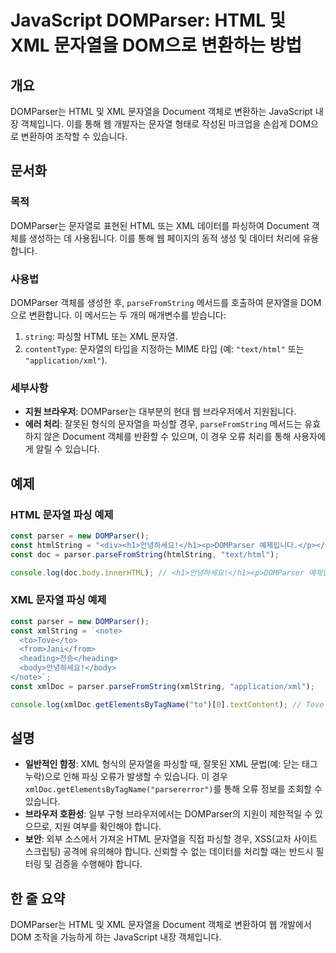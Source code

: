 <!--
Meta Description: # JavaScript DOMParser: HTML 및 XML 문자열을 DOM으로 변환하는 방법 ## 개요 DOMParser는 HTML 및 XML 문자열을 Document 객체로 변환하는 JavaScript 내장 객체입니다. 이를 통해 웹 개발자는 문자열 형태로 작성된...
Meta Keywords: xml, html, 문자열을, domparser, const
-->

# JavaScript DOMParser: HTML 및 XML 문자열을 DOM으로 변환하는 방법

## 개요
DOMParser는 HTML 및 XML 문자열을 Document 객체로 변환하는 JavaScript 내장 객체입니다. 이를 통해 웹 개발자는 문자열 형태로 작성된 마크업을 손쉽게 DOM으로 변환하여 조작할 수 있습니다.

## 문서화
### 목적
DOMParser는 문자열로 표현된 HTML 또는 XML 데이터를 파싱하여 Document 객체를 생성하는 데 사용됩니다. 이를 통해 웹 페이지의 동적 생성 및 데이터 처리에 유용합니다.

### 사용법
DOMParser 객체를 생성한 후, `parseFromString` 메서드를 호출하여 문자열을 DOM으로 변환합니다. 이 메서드는 두 개의 매개변수를 받습니다:
1. `string`: 파싱할 HTML 또는 XML 문자열.
2. `contentType`: 문자열의 타입을 지정하는 MIME 타입 (예: `"text/html"` 또는 `"application/xml"`).

### 세부사항
- **지원 브라우저**: DOMParser는 대부분의 현대 웹 브라우저에서 지원됩니다.
- **에러 처리**: 잘못된 형식의 문자열을 파싱할 경우, `parseFromString` 메서드는 유효하지 않은 Document 객체를 반환할 수 있으며, 이 경우 오류 처리를 통해 사용자에게 알릴 수 있습니다.

## 예제
### HTML 문자열 파싱 예제
```javascript
const parser = new DOMParser();
const htmlString = "<div><h1>안녕하세요!</h1><p>DOMParser 예제입니다.</p></div>";
const doc = parser.parseFromString(htmlString, "text/html");

console.log(doc.body.innerHTML); // <h1>안녕하세요!</h1><p>DOMParser 예제입니다.</p>
```

### XML 문자열 파싱 예제
```javascript
const parser = new DOMParser();
const xmlString = `<note>
  <to>Tove</to>
  <from>Jani</from>
  <heading>전송</heading>
  <body>안녕하세요!</body>
</note>`;
const xmlDoc = parser.parseFromString(xmlString, "application/xml");

console.log(xmlDoc.getElementsByTagName("to")[0].textContent); // Tove
```

## 설명
- **일반적인 함정**: XML 형식의 문자열을 파싱할 때, 잘못된 XML 문법(예: 닫는 태그 누락)으로 인해 파싱 오류가 발생할 수 있습니다. 이 경우 `xmlDoc.getElementsByTagName("parsererror")`를 통해 오류 정보를 조회할 수 있습니다.
- **브라우저 호환성**: 일부 구형 브라우저에서는 DOMParser의 지원이 제한적일 수 있으므로, 지원 여부를 확인해야 합니다.
- **보안**: 외부 소스에서 가져온 HTML 문자열을 직접 파싱할 경우, XSS(교차 사이트 스크립팅) 공격에 유의해야 합니다. 신뢰할 수 없는 데이터를 처리할 때는 반드시 필터링 및 검증을 수행해야 합니다.

## 한 줄 요약
DOMParser는 HTML 및 XML 문자열을 Document 객체로 변환하여 웹 개발에서 DOM 조작을 가능하게 하는 JavaScript 내장 객체입니다.